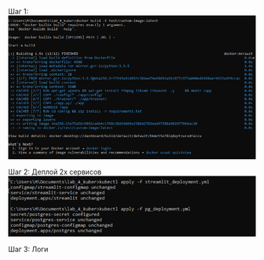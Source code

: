 Шаг 1: 
![Docker образ](imgs/docker_image.PNG)

Шаг 2: Деплой 2х сервисов
![kubectl create -f ...](imgs/deploy.PNG)

Шаг 3: Логи 

